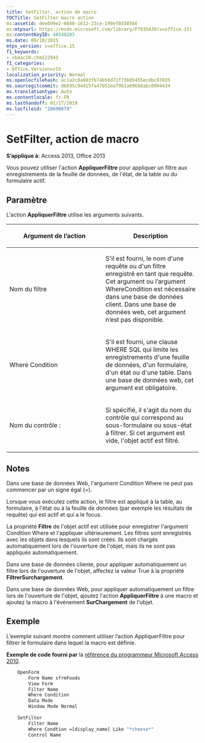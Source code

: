 ```yaml
---
title: SetFilter, action de macro
TOCTitle: SetFilter macro action
ms:assetid: dee699e2-0840-1612-23ce-199ef8d30566
ms:mtpsurl: https://msdn.microsoft.com/library/Ff835438(v=office.15)
ms:contentKeyID: 48548203
ms.date: 09/18/2015
mtps_version: v=office.15
f1_keywords:
- vbaac10.chm122943
f1_categories:
- Office.Version=v15
localization_priority: Normal
ms.openlocfilehash: ac1a2c8a603fb74b56d71f73605455ecdbc87035
ms.sourcegitcommit: d6695c94415fa47952ee7961a69660abc0904434
ms.translationtype: Auto
ms.contentlocale: fr-FR
ms.lasthandoff: 01/17/2019
ms.locfileid: "28698679"
---
```

# <a name="setfilter-macro-action"></a>SetFilter, action de macro

**S’applique à**: Access 2013, Office 2013

Vous pouvez utiliser l'action **AppliquerFiltre** pour appliquer un filtre aux enregistrements de la feuille de données, de l'état, de la table ou du formulaire actif.

## <a name="setting"></a>Paramètre

L'action **AppliquerFiltre** utilise les arguments suivants.

<table>
<colgroup>
<col style="width: 50%" />
<col style="width: 50%" />
</colgroup>
<thead>
<tr class="header">
<th><p>Argument de l’action</p></th>
<th><p>Description</p></th>
</tr>
</thead>
<tbody>
<tr class="odd">
<td><p>Nom du filtre</p></td>
<td><p>S'il est fourni, le nom d'une requête ou d'un filtre enregistré en tant que requête. Cet argument ou l’argument WhereCondition est nécessaire dans une base de données client. Dans une base de données web, cet argument n’est pas disponible.</p></td>
</tr>
<tr class="even">
<td><p>Where Condition</p></td>
<td><p>S'il est fourni, une clause WHERE SQL qui limite les enregistrements d'une feuille de données, d'un formulaire, d'un état ou d'une table. Dans une base de données web, cet argument est obligatoire.</p></td>
</tr>
<tr class="odd">
<td><p>Nom du contrôle :</p></td>
<td><p>Si spécifié, il s'agit du nom du contrôle qui correspond au sous-formulaire ou sous-état à filtrer. Si cet argument est vide, l'objet actif est filtré.</p></td>
</tr>
</tbody>
</table>


## <a name="remarks"></a>Notes

Dans une base de données Web, l'argument Condition Where ne peut pas commencer par un signe égal (=).

Lorsque vous exécutez cette action, le filtre est appliqué à la table, au formulaire, à l'état ou à la feuille de données (par exemple les résultats de requête) qui est actif et qui a le focus.

La propriété **Filtre** de l'objet actif est utilisée pour enregistrer l'argument Condition Where et l'appliquer ultérieurement. Les filtres sont enregistrés avec les objets dans lesquels ils sont créés. Ils sont chargés automatiquement lors de l'ouverture de l'objet, mais ils ne sont pas appliqués automatiquement.

Dans une base de données cliente, pour appliquer automatiquement un filtre lors de l'ouverture de l'objet, affectez la valeur True à la propriété **FiltrerSurchargement**.

Dans une base de données Web, pour appliquer automatiquement un filtre lors de l'ouverture de l'objet, ajoutez l'action **AppliquerFiltre** à une macro et ajoutez la macro à l'événement **SurChargement** de l'objet.

## <a name="example"></a>Exemple

L’exemple suivant montre comment utiliser l’action AppliquerFiltre pour filtrer le formulaire dans lequel la macro est définie.

**Exemple de code fourni par** la [référence du programmeur Microsoft Access 2010](https://www.amazon.com/Microsoft-Access-2010-Programmers-Reference/dp/8126528125).

```vb
    OpenForm
        Form Name sfrmFoods
        View Form
        Filter Name
        Where Condition
        Data Mode
        Window Mode Normal
    
    SetFilter
        Filter Name
        Where Condtion =[display_name] Like "*cheese*"
        Control Name
```
